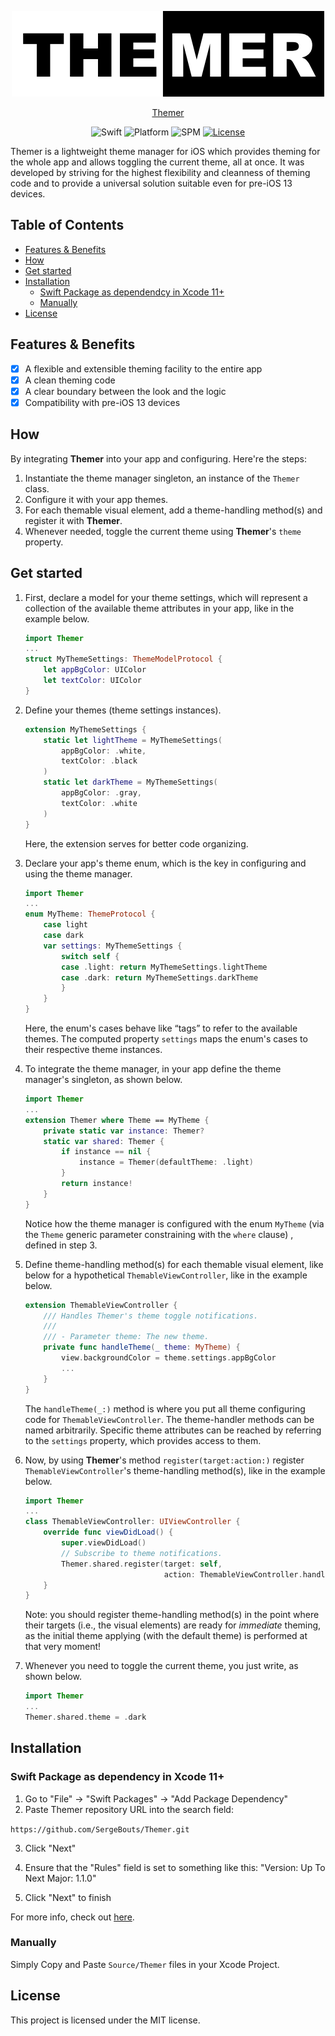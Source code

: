 <p align="center">
    <img src="https://raw.githubusercontent.com/SergeBouts/Themer/master/Logo.png" width="500" max-width="50%" alt="Wrap" />
</p>

<p align="center">
    <a href="https://github.com/SergeBouts/Themer">Themer</a>
</p>

<p align="center">
    <img src="https://img.shields.io/badge/Swift-4.2-orange" alt="Swift" />
    <img src="https://img.shields.io/badge/platform-macOS%20|%20iOS-orange.svg" alt="Platform" />
    <img src="https://img.shields.io/badge/Swift%20Package%20Manager-compatible-orange" alt="SPM" />
    <a href="https://github.com/SergeBouts/Themer/blob/master/LICENSE">
        <img src="https://img.shields.io/badge/licence-MIT-orange" alt="License" />
    </a>
</p>
Themer is a lightweight theme manager for iOS which provides theming for the whole app and allows toggling the current theme, all at once. It was developed by striving for the highest flexibility and cleanness of theming code and to provide a universal solution suitable even for pre-iOS 13 devices.

## Table of Contents

- [Features & Benefits](#features--benefits)
- [How](#how)
- [Get started](#get-started)
- [Installation](#installation)
  - [Swift Package as dependendcy in Xcode 11+](#swift-package-as-dependency-in-xcode-11)
  - [Manually](#manually)
- [License](#license)

## Features & Benefits

- [x] A flexible and extensible theming facility to the entire app
- [x] A clean theming code
- [x] A clear boundary between the look and the logic
- [x] Compatibility with pre-iOS 13 devices

## How

By integrating **Themer** into your app and configuring. Here're the steps: 
1. Instantiate the theme manager singleton, an instance of the `Themer` class.
2. Configure it with your app themes.
3. For each themable visual element, add a theme-handling method(s) and register it with **Themer**.
4. Whenever needed, toggle the current theme using **Themer**'s `theme` property.

## Get started

1. First, declare a model for your theme settings, which will represent a collection of the available theme attributes in your app, like in the example below.

    ```swift
    import Themer
    ...
    struct MyThemeSettings: ThemeModelProtocol {
        let appBgColor: UIColor
        let textColor: UIColor
    }
    ```

1. Define your themes (theme settings instances).

    ```swift
    extension MyThemeSettings {
        static let lightTheme = MyThemeSettings(
            appBgColor: .white,
            textColor: .black
        )
        static let darkTheme = MyThemeSettings(
            appBgColor: .gray,
            textColor: .white
        )
    }
    ```

    Here, the extension serves for better code organizing.

1. Declare your app's theme enum, which is the key in configuring and using the theme manager.

    ```swift
    import Themer
    ...
    enum MyTheme: ThemeProtocol {
        case light
        case dark
        var settings: MyThemeSettings {
            switch self {
            case .light: return MyThemeSettings.lightTheme
            case .dark: return MyThemeSettings.darkTheme
            }
        }
    }
    ```

    Here, the enum's cases behave like “tags” to refer to the available themes. The computed property `settings` maps the enum's cases to their respective theme instances.

1. To integrate the theme manager, in your app define the theme manager's singleton, as shown below.

    ```swift
    import Themer
    ...
    extension Themer where Theme == MyTheme {
        private static var instance: Themer?
        static var shared: Themer {
            if instance == nil {
                instance = Themer(defaultTheme: .light)
            }
            return instance!
        }
    }
    ```

    Notice how the theme manager is configured with the enum `MyTheme`  (via the `Theme` generic parameter constraining with the `where` clause) , defined in step 3.

1. Define theme-handling method(s) for each themable visual element, like below for a hypothetical `ThemableViewController`, like in the example below.

    ```swift
    extension ThemableViewController {
        /// Handles Themer's theme toggle notifications.
        ///
        /// - Parameter theme: The new theme.
        private func handleTheme(_ theme: MyTheme) {
            view.backgroundColor = theme.settings.appBgColor
            ...
        }
    }
    ```

    The `handleTheme(_:)` method is where you put all theme configuring code for `ThemableViewController`. The theme-handler methods can be named arbitrarily. Specific theme attributes can be reached by referring to the `settings` property, which provides access to them.

1. Now, by using **Themer**'s method `register(target:action:)` register `ThemableViewController`'s theme-handling method(s), like in the example below.

    ```swift
    import Themer
    ...
    class ThemableViewController: UIViewController {
        override func viewDidLoad() {
            super.viewDidLoad()
            // Subscribe to theme notifications.
            Themer.shared.register(target: self,
                                   action: ThemableViewController.handleTheme)
        }
    }
    ```

    Note: you should register theme-handling method(s) in the point where their targets (i.e., the visual elements) are ready for *immediate* theming, as the initial theme applying (with the default theme) is performed at that very moment!

1. Whenever you need to toggle the current theme, you just write, as shown below.

    ```swift
    import Themer
    ...
    Themer.shared.theme = .dark
    ```

## Installation

### Swift Package as dependency in Xcode 11+

1. Go to "File" -> "Swift Packages" -> "Add Package Dependency"
2. Paste Themer repository URL into the search field:

`https://github.com/SergeBouts/Themer.git`

3. Click "Next"

4. Ensure that the "Rules" field is set to something like this: "Version: Up To Next Major: 1.1.0"

5. Click "Next" to finish

For more info, check out [here](https://developer.apple.com/documentation/xcode/adding_package_dependencies_to_your_app).

### Manually

Simply Copy and Paste `Source/Themer` files in your Xcode Project.

## License

This project is licensed under the MIT license.
